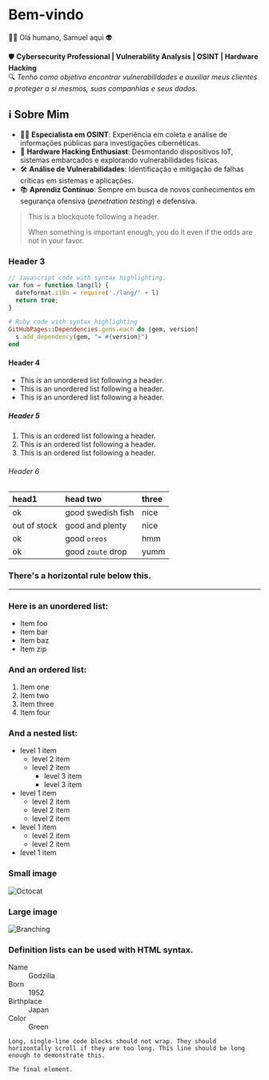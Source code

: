 <!---
layout: default
--->

<!--Text can be **bold**, _italic_, or ~~strikethrough~~.-->

<!--[Link to another page](./another-page.html).--

There should be whitespace between paragraphs.

There should be whitespace between paragraphs. We recommend including a README, or a file with information about your project.-->

# Bem-vindo

👨‍💻 Olá humano, Samuel aqui 👽

🛡️ **Cybersecurity Professional | Vulnerability Analysis | OSINT | Hardware Hacking**  
🔍 *Tenho como objetivo encontrar vulnerabilidades e auxiliar meus clientes a proteger a si mesmos, suas companhias e seus dados.*

<!--This is a normal paragraph following a header. GitHub is a code hosting platform for version control and collaboration. It lets you and others work together on projects from anywhere.-->

## :information_source: Sobre Mim

- 🕵️‍♂️ **Especialista em OSINT**: Experiência em coleta e análise de informações públicas para investigações cibernéticas.
- 🔧 **Hardware Hacking Enthusiast**: Desmontando dispositivos IoT, sistemas embarcados e explorando vulnerabilidades físicas.
- 🛠️ **Análise de Vulnerabilidades**: Identificação e mitigação de falhas críticas em sistemas e aplicações.
- 📚 **Aprendiz Contínuo**: Sempre em busca de novos conhecimentos em segurança ofensiva (*penetration testing*) e defensiva.

> This is a blockquote following a header.
>
> When something is important enough, you do it even if the odds are not in your favor.

### Header 3

```js
// Javascript code with syntax highlighting.
var fun = function lang(l) {
  dateformat.i18n = require('./lang/' + l)
  return true;
}
```

```ruby
# Ruby code with syntax highlighting
GitHubPages::Dependencies.gems.each do |gem, version|
  s.add_dependency(gem, "= #{version}")
end
```

#### Header 4

*   This is an unordered list following a header.
*   This is an unordered list following a header.
*   This is an unordered list following a header.

##### Header 5

1.  This is an ordered list following a header.
2.  This is an ordered list following a header.
3.  This is an ordered list following a header.

###### Header 6

| head1        | head two          | three |
|:-------------|:------------------|:------|
| ok           | good swedish fish | nice  |
| out of stock | good and plenty   | nice  |
| ok           | good `oreos`      | hmm   |
| ok           | good `zoute` drop | yumm  |

### There's a horizontal rule below this.

* * *

### Here is an unordered list:

*   Item foo
*   Item bar
*   Item baz
*   Item zip

### And an ordered list:

1.  Item one
1.  Item two
1.  Item three
1.  Item four

### And a nested list:

- level 1 item
  - level 2 item
  - level 2 item
    - level 3 item
    - level 3 item
- level 1 item
  - level 2 item
  - level 2 item
  - level 2 item
- level 1 item
  - level 2 item
  - level 2 item
- level 1 item

### Small image

![Octocat](https://github.githubassets.com/images/icons/emoji/octocat.png)

### Large image

![Branching](https://guides.github.com/activities/hello-world/branching.png)


### Definition lists can be used with HTML syntax.

<dl>
<dt>Name</dt>
<dd>Godzilla</dd>
<dt>Born</dt>
<dd>1952</dd>
<dt>Birthplace</dt>
<dd>Japan</dd>
<dt>Color</dt>
<dd>Green</dd>
</dl>

```
Long, single-line code blocks should not wrap. They should horizontally scroll if they are too long. This line should be long enough to demonstrate this.
```

```
The final element.
```
